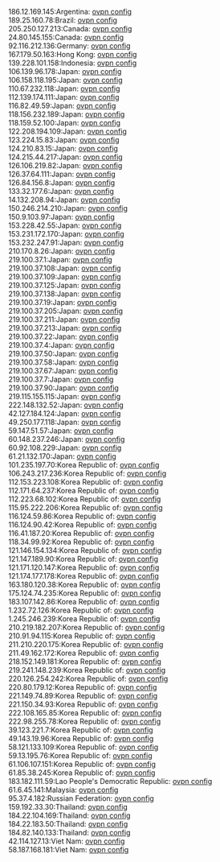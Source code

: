 186.12.169.145:Argentina: [ovpn config](vpn/186_12_169_145.ovpn)  
189.25.160.78:Brazil: [ovpn config](vpn/189_25_160_78.ovpn)  
205.250.127.213:Canada: [ovpn config](vpn/205_250_127_213.ovpn)  
24.80.145.155:Canada: [ovpn config](vpn/24_80_145_155.ovpn)  
92.116.212.136:Germany: [ovpn config](vpn/92_116_212_136.ovpn)  
167.179.50.163:Hong Kong: [ovpn config](vpn/167_179_50_163.ovpn)  
139.228.101.158:Indonesia: [ovpn config](vpn/139_228_101_158.ovpn)  
106.139.96.178:Japan: [ovpn config](vpn/106_139_96_178.ovpn)  
106.158.118.195:Japan: [ovpn config](vpn/106_158_118_195.ovpn)  
110.67.232.118:Japan: [ovpn config](vpn/110_67_232_118.ovpn)  
112.139.174.111:Japan: [ovpn config](vpn/112_139_174_111.ovpn)  
116.82.49.59:Japan: [ovpn config](vpn/116_82_49_59.ovpn)  
118.156.232.189:Japan: [ovpn config](vpn/118_156_232_189.ovpn)  
118.159.52.100:Japan: [ovpn config](vpn/118_159_52_100.ovpn)  
122.208.194.109:Japan: [ovpn config](vpn/122_208_194_109.ovpn)  
123.224.15.83:Japan: [ovpn config](vpn/123_224_15_83.ovpn)  
124.210.83.15:Japan: [ovpn config](vpn/124_210_83_15.ovpn)  
124.215.44.217:Japan: [ovpn config](vpn/124_215_44_217.ovpn)  
126.106.219.82:Japan: [ovpn config](vpn/126_106_219_82.ovpn)  
126.37.64.111:Japan: [ovpn config](vpn/126_37_64_111.ovpn)  
126.84.156.8:Japan: [ovpn config](vpn/126_84_156_8.ovpn)  
133.32.177.6:Japan: [ovpn config](vpn/133_32_177_6.ovpn)  
14.132.208.94:Japan: [ovpn config](vpn/14_132_208_94.ovpn)  
150.246.214.210:Japan: [ovpn config](vpn/150_246_214_210.ovpn)  
150.9.103.97:Japan: [ovpn config](vpn/150_9_103_97.ovpn)  
153.228.42.55:Japan: [ovpn config](vpn/153_228_42_55.ovpn)  
153.231.172.170:Japan: [ovpn config](vpn/153_231_172_170.ovpn)  
153.232.247.91:Japan: [ovpn config](vpn/153_232_247_91.ovpn)  
210.170.8.26:Japan: [ovpn config](vpn/210_170_8_26.ovpn)  
219.100.37.1:Japan: [ovpn config](vpn/219_100_37_1.ovpn)  
219.100.37.108:Japan: [ovpn config](vpn/219_100_37_108.ovpn)  
219.100.37.109:Japan: [ovpn config](vpn/219_100_37_109.ovpn)  
219.100.37.125:Japan: [ovpn config](vpn/219_100_37_125.ovpn)  
219.100.37.138:Japan: [ovpn config](vpn/219_100_37_138.ovpn)  
219.100.37.19:Japan: [ovpn config](vpn/219_100_37_19.ovpn)  
219.100.37.205:Japan: [ovpn config](vpn/219_100_37_205.ovpn)  
219.100.37.211:Japan: [ovpn config](vpn/219_100_37_211.ovpn)  
219.100.37.213:Japan: [ovpn config](vpn/219_100_37_213.ovpn)  
219.100.37.22:Japan: [ovpn config](vpn/219_100_37_22.ovpn)  
219.100.37.4:Japan: [ovpn config](vpn/219_100_37_4.ovpn)  
219.100.37.50:Japan: [ovpn config](vpn/219_100_37_50.ovpn)  
219.100.37.58:Japan: [ovpn config](vpn/219_100_37_58.ovpn)  
219.100.37.67:Japan: [ovpn config](vpn/219_100_37_67.ovpn)  
219.100.37.7:Japan: [ovpn config](vpn/219_100_37_7.ovpn)  
219.100.37.90:Japan: [ovpn config](vpn/219_100_37_90.ovpn)  
219.115.155.115:Japan: [ovpn config](vpn/219_115_155_115.ovpn)  
222.148.132.52:Japan: [ovpn config](vpn/222_148_132_52.ovpn)  
42.127.184.124:Japan: [ovpn config](vpn/42_127_184_124.ovpn)  
49.250.177.118:Japan: [ovpn config](vpn/49_250_177_118.ovpn)  
59.147.51.57:Japan: [ovpn config](vpn/59_147_51_57.ovpn)  
60.148.237.246:Japan: [ovpn config](vpn/60_148_237_246.ovpn)  
60.92.108.229:Japan: [ovpn config](vpn/60_92_108_229.ovpn)  
61.21.132.170:Japan: [ovpn config](vpn/61_21_132_170.ovpn)  
101.235.197.70:Korea Republic of: [ovpn config](vpn/101_235_197_70.ovpn)  
106.243.217.236:Korea Republic of: [ovpn config](vpn/106_243_217_236.ovpn)  
112.153.223.108:Korea Republic of: [ovpn config](vpn/112_153_223_108.ovpn)  
112.171.64.237:Korea Republic of: [ovpn config](vpn/112_171_64_237.ovpn)  
112.223.68.102:Korea Republic of: [ovpn config](vpn/112_223_68_102.ovpn)  
115.95.222.206:Korea Republic of: [ovpn config](vpn/115_95_222_206.ovpn)  
116.124.59.86:Korea Republic of: [ovpn config](vpn/116_124_59_86.ovpn)  
116.124.90.42:Korea Republic of: [ovpn config](vpn/116_124_90_42.ovpn)  
116.41.187.20:Korea Republic of: [ovpn config](vpn/116_41_187_20.ovpn)  
118.34.99.92:Korea Republic of: [ovpn config](vpn/118_34_99_92.ovpn)  
121.146.154.134:Korea Republic of: [ovpn config](vpn/121_146_154_134.ovpn)  
121.147.189.90:Korea Republic of: [ovpn config](vpn/121_147_189_90.ovpn)  
121.171.120.147:Korea Republic of: [ovpn config](vpn/121_171_120_147.ovpn)  
121.174.177.178:Korea Republic of: [ovpn config](vpn/121_174_177_178.ovpn)  
163.180.120.38:Korea Republic of: [ovpn config](vpn/163_180_120_38.ovpn)  
175.124.74.235:Korea Republic of: [ovpn config](vpn/175_124_74_235.ovpn)  
183.107.142.86:Korea Republic of: [ovpn config](vpn/183_107_142_86.ovpn)  
1.232.72.126:Korea Republic of: [ovpn config](vpn/1_232_72_126.ovpn)  
1.245.246.239:Korea Republic of: [ovpn config](vpn/1_245_246_239.ovpn)  
210.219.182.207:Korea Republic of: [ovpn config](vpn/210_219_182_207.ovpn)  
210.91.94.115:Korea Republic of: [ovpn config](vpn/210_91_94_115.ovpn)  
211.210.220.175:Korea Republic of: [ovpn config](vpn/211_210_220_175.ovpn)  
211.49.162.172:Korea Republic of: [ovpn config](vpn/211_49_162_172.ovpn)  
218.152.149.181:Korea Republic of: [ovpn config](vpn/218_152_149_181.ovpn)  
219.241.148.239:Korea Republic of: [ovpn config](vpn/219_241_148_239.ovpn)  
220.126.254.242:Korea Republic of: [ovpn config](vpn/220_126_254_242.ovpn)  
220.80.179.12:Korea Republic of: [ovpn config](vpn/220_80_179_12.ovpn)  
221.149.74.89:Korea Republic of: [ovpn config](vpn/221_149_74_89.ovpn)  
221.150.34.93:Korea Republic of: [ovpn config](vpn/221_150_34_93.ovpn)  
222.108.165.85:Korea Republic of: [ovpn config](vpn/222_108_165_85.ovpn)  
222.98.255.78:Korea Republic of: [ovpn config](vpn/222_98_255_78.ovpn)  
39.123.221.7:Korea Republic of: [ovpn config](vpn/39_123_221_7.ovpn)  
49.143.19.96:Korea Republic of: [ovpn config](vpn/49_143_19_96.ovpn)  
58.121.133.109:Korea Republic of: [ovpn config](vpn/58_121_133_109.ovpn)  
59.13.195.76:Korea Republic of: [ovpn config](vpn/59_13_195_76.ovpn)  
61.106.107.151:Korea Republic of: [ovpn config](vpn/61_106_107_151.ovpn)  
61.85.38.245:Korea Republic of: [ovpn config](vpn/61_85_38_245.ovpn)  
183.182.111.59:Lao People's Democratic Republic: [ovpn config](vpn/183_182_111_59.ovpn)  
61.6.45.141:Malaysia: [ovpn config](vpn/61_6_45_141.ovpn)  
95.37.4.182:Russian Federation: [ovpn config](vpn/95_37_4_182.ovpn)  
159.192.33.30:Thailand: [ovpn config](vpn/159_192_33_30.ovpn)  
184.22.104.169:Thailand: [ovpn config](vpn/184_22_104_169.ovpn)  
184.22.183.50:Thailand: [ovpn config](vpn/184_22_183_50.ovpn)  
184.82.140.133:Thailand: [ovpn config](vpn/184_82_140_133.ovpn)  
42.114.127.13:Viet Nam: [ovpn config](vpn/42_114_127_13.ovpn)  
58.187.168.181:Viet Nam: [ovpn config](vpn/58_187_168_181.ovpn)  
